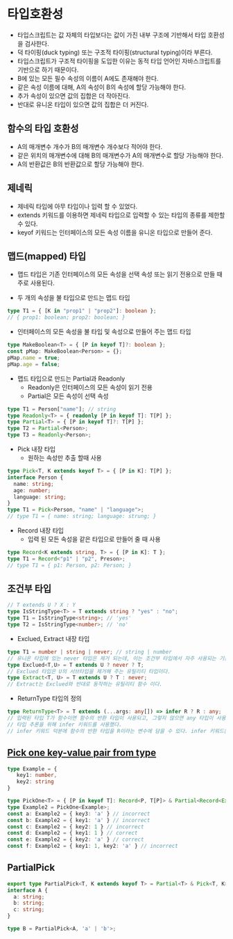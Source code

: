 # 타입호환성

- 타입스크립트는 값 자체의 타입보다는 값이 가진 내부 구조에 기반해서 타입 호환성을 검사한다.
- 덕 타이핑(duck typing) 또는 구조적 타이핑(structural typing)이라 부른다.
- 타입스크립트가 구조적 타이핑을 도입한 이유는 동적 타입 언어인 자바스크립트를 기반으로 하기 때문이다.
- B에 있는 모든 필수 속성의 이름이 A에도 존재해야 한다.
- 같은 속성 이름에 대해, A의 속성이 B의 속성에 할당 가능해야 한다.
- 추가 속성이 있으면 값의 집합은 더 작아진다.
- 반대로 유니온 타입이 있으면 값의 집합은 더 커진다.

## 함수의 타입 호환성

- A의 매개변수 개수가 B의 매개변수 개수보다 적어야 한다.
- 같은 위치의 매개변수에 대해 B의 매개변수가 A의 매개변수로 할당 가능해야 한다.
- A의 반환값은 B의 반환값으로 할당 가능해야 한다.

## 제네릭

- 제네릭 타입에 아무 타입이나 입력 할 수 있었다.
- extends 키워드를 이용하면 제네릭 타입으로 입력할 수 있는 타입의 종류를 제한할 수 있다.
- keyof 키워드는 인터페이스의 모든 속성 이름을 유니온 타입으로 만들어 준다.

## 맵드(mapped) 타입

- 맵드 타입은 기존 인터페이스의 모든 속성을 선택 속성 또는 읽기 전용으로 만들 때 주로 사용된다.

- 두 개의 속성을 불 타입으로 만드는 맵드 타입

```typescript
type T1 = { [K in "prop1" | "prop2"]: boolean };
// { prop1: boolean; prop2: boolean; }
```

- 인터페이스의 모든 속성을 불 타입 및 속성으로 만들어 주는 맵드 타입

```typescript
type MakeBoolean<T> = { [P in keyof T]?: boolean };
const pMap: MakeBoolean<Person> = {};
pMap.name = true;
pMap.age = false;
```

- 맵드 타입으로 만드는 Partial과 Readonly
  - Readonly은 인터페이스의 모든 속성이 읽기 전용
  - Partial은 모든 속성이 선택 속성

```typescript
type T1 = Person["name"]; // string
type Readonly<T> = { readonly [P in keyof T]: T[P] };
type Partial<T> = { [P in keyof T]?: T[P] };
type T2 = Partial<Person>;
type T3 = Readonly<Person>;
```

- Pick 내장 타입
  - 원하는 속성만 추출 할때 사용

```typescript
type Pick<T, K extends keyof T> = { [P in K]: T[P] };
interface Person {
  name: string;
  age: number;
  language: string;
}
type T1 = Pick<Person, "name" | "language">;
// type T1 = { name: string; language: strung; }
```

- Record 내장 타입
  - 입력 된 모든 속성을 같은 타입으로 만들어 줄 때 사용

```typescript
type Record<K extends string, T> = { [P in K]: T };
type T1 = Record<"p1" | "p2", Preson>;
// type T1 = { p1: Person, p2: Person; }
```

## 조건부 타입

```typescript
// T extends U ? X : Y
type IsStringType<T> = T extends string ? "yes" : "no";
type T1 = IsStringType<string>; // 'yes'
type T2 = IsStringType<number>; // 'no'
```

- Exclued, Extract 내장 타입

```typescript
type T1 = number | string | never; // string | number
// 유니온 타입에 있는 never 타입은 제거 되는데, 이는 조건부 타입에서 자주 사용되는 기능이다.
type Exclued<T,U> = T extends U ? never ? T;
// Exclued 타입은 U의 서브타입을 제거해 주는 유틸리티 타입이다.
type Extract<T, U> = T extends U ? T : never;
// Extract는 Exclued와 반대로 동작하는 유틸리티 함수 이다.
```

- ReturnType 타입의 정의

```typescript
type ReturnType<T> = T extends (...args: any[]) => infer R ? R : any;
// 입력된 타입 T가 함수이면 함수의 반환 타입이 사용되고, 그렇지 않으면 any 타입이 사용된다.
// 타입 추론을 위해 infer 키워드를 사용했다.
// infer 키워드 덕분에 함수의 반환 타입을 R이라는 변수에 담을 수 있다. infer 키워드는 조건부 타입을 정의할 때 extends 키워드 뒤에 사용된다.
```

## [Pick one key-value pair from type](https://stackoverflow.com/questions/56933109/pick-one-key-value-pair-from-type)

```ts
type Example = {
   key1: number,
   key2: string
}

type PickOne<T> = { [P in keyof T]: Record<P, T[P]> & Partial<Record<Exclude<keyof T, P>, undefined>> }[keyof T]
type Example2 = PickOne<Example>;
const a: Example2 = { key3: 'a' } // incorrect
const b: Example2 = { key1: 'a' } // incorrect
const c: Example2 = { key2: 1 } // incorrect
const d: Example2 = { key1: 1 } // correct
const e: Example2 = { key2: 'a' } // correct
const f: Example2 = { key1: 1, key2: 'a' } // incorrect
```

## PartialPick

```ts
export type PartialPick<T, K extends keyof T> = Partial<T> & Pick<T, K>;
interface A {
  a: string;
  b: string;
  c: string;
}

type B = PartialPick<A, 'a' | 'b'>;
```
